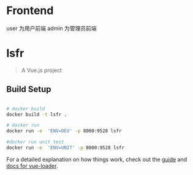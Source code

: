 # Frontend
user 为用户前端
admin 为管理员前端
# lsfr

> A Vue.js project

## Build Setup

``` bash

# docker build
docker build -t lsfr .

# docker run
docker run -e  'ENV=DEV' -p 8000:9528 lsfr

#docker run unit test
docker run -e  'ENV=UNIT' -p 8000:9528 lsfr

```

For a detailed explanation on how things work, check out the [guide](http://vuejs-templates.github.io/webpack/) and [docs for vue-loader](http://vuejs.github.io/vue-loader).
